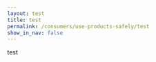 ```yaml
---
layout: test
title: test
permalink: /consumers/use-products-safely/test
show_in_nav: false
---
```


test

